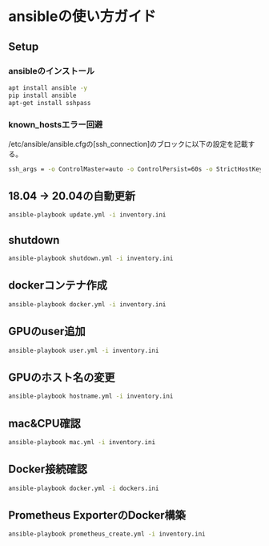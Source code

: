 # ansibleの使い方ガイド

## Setup

### ansibleのインストール

```bash
apt install ansible -y
pip install ansible
apt-get install sshpass
```

### known_hostsエラー回避

/etc/ansible/ansible.cfgの[ssh_connection]のブロックに以下の設定を記載する。

```bash
ssh_args = -o ControlMaster=auto -o ControlPersist=60s -o StrictHostKeyChecking=no -o UserKnownHostsFile=/dev/null
```

## 18.04 -> 20.04の自動更新

```bash
ansible-playbook update.yml -i inventory.ini
```

## shutdown

```bash
ansible-playbook shutdown.yml -i inventory.ini
```

## dockerコンテナ作成

```bash
ansible-playbook docker.yml -i inventory.ini
```

## GPUのuser追加

```bash
ansible-playbook user.yml -i inventory.ini
```

## GPUのホスト名の変更
```bash
ansible-playbook hostname.yml -i inventory.ini
```

## mac&CPU確認

```bash
ansible-playbook mac.yml -i inventory.ini
```

## Docker接続確認

```bash
ansible-playbook docker.yml -i dockers.ini
```

## Prometheus ExporterのDocker構築

```bash
ansible-playbook prometheus_create.yml -i inventory.ini
```